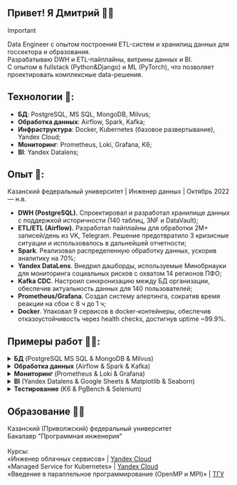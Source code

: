 ## Привет! Я Дмитрий 👋🏻
> [!IMPORTANT]
> Data Engineer с опытом построения ETL-систем и хранилищ данных для госсектора и образования.<br>
> Разрабатываю DWH и ETL-пайплайны, витрины данных и BI.<br>
> С опытом в fullstack (Python&Django) и ML (PyTorch), что позволяет проектировать комплексные data-решения.<br>

## Технологии 🔨:
- **БД**: PostgreSQL, MS SQL, MongoDB, Milvus;
- **Обработка данных**: Airflow, Spark, Kafka;
- **Инфраструктура**: Docker, Kubernetes (базовое развертывание), Yandex Cloud;
- **Мониторинг**: Prometheus, Loki, Grafana, K6;
- **BI**: Yandex Datalens;

## Опыт 🦉:
Казанский федеральный университет | Инженер данных | Октябрь 2022 — н.в.

- **DWH (PostgreSQL).** Спроектировал и разработал хранилище данных с поддержкой историчности (140 таблиц, 3NF и DataVault);
- **ETL/ETL (Airflow).** Разработал пайплайны для обработки 2M+ записей/день из VK, Telegram. Решение предотвратило 3 кризисные ситуации и использовалось в дальнейшей отчетности;
- **Spark**. Реализовал распределенную обработку данных, ускорив аналитику на 70%;
- **Yandex DataLens**. Внедрил дашборды, используемые Минобрнауки для мониторинга социальных рисков с охватом 14 регионов ПФО;
- **Kafka CDC**. Настроил синхронизацию между БД организации, обеспечив актуальность данных для 140 пользователей;
- **Prometheus/Grafana**. Создал систему алертинга, сократив время реакции на сбои с 8 ч до 1 ч;
- **Docker**. Упаковал 9 сервисов в docker-контейнеры, обеспечив отказоустойчивость через health checks, достигнув uptime ~99.9%.


## Примеры работ 👨‍💻:

<details>

<summary><b>БД</b> (PostgreSQL MS SQL & MongoDB & Milvus)</summary>

### PostgreSQL

...

### MS SQL

...

### MongoDB

...

### Milvus

Система распознавания лиц (CV):
- создание эмбеддингов через ResNet-50;
- однозначная идентификация человека по лицу + поиск подобных лиц;
- поиск на базе индексов Milvus.
<img src="assets/images/milvus.png">


</details>

<details>

<summary><b>Обработка данных</b> (Airflow & Spark & Kafka)</summary>

### Apache Airflow

<div style="display:flex; flex-direction:column;">
  <div style="display:flex; flex-direction:row;">
    Создание бэкапов по расписанию и загрузка в облачное хранилище
    <img src="assets/images/airflow-backups.png" style="width: 50%;">
  </div>
  <div style="display:flex; flex-direction:row;">
    
  </div>
</div>

### Apache Spark

...

### Apache Kafka

...

</details>

<details>

<summary><b>Мониторинг</b> (Prometheus & Loki & Grafana)</summary>

### Prometheus

...

### Loki

...

### Grafana

...

</details>

<details>

<summary><b>BI</b> (Yandex Datalens & Google Sheets & Matplotlib & Seaborn)</summary>

### Yandex Datalens
Интерактивные дашборды:
- контроль исполнения задач подразделениями;
- мониторинг эффективности работы в корпоративной системе.
<img src="assets/images/datalens.jpg">

</details>

<details>

<summary><b>Тестирование</b> (K6 & PgBench & Selenium)</summary>

### K6

Нагрузочное тестирование веб-приложений:
- проверка latency запросов к API / страницам;
- поиск медленных страниц для оптимизации;
- оценка максимальной пропускной способности системы.
<img src="assets/images/grafana-k6.png">

### PgBench

...

</details>

## Образование 👨‍🎓
Казанский (Приволжский) федеральный университет<br>
Бакалавр "Программная инженерия"<br>
<br>
Курсы:<br>
«Инженер облачных сервисов» | [Yandex Cloud](https://start.practicum.yandex/ycloud/)<br>
«Managed Service for Kubernetes» | [Yandex Cloud](https://yandex.cloud/ru/training/kubernetes)<br>
«Введение в параллельное программирование (OpenMP и MPI)» | [ТГУ](https://stepik.org/course/115024/syllabus)

